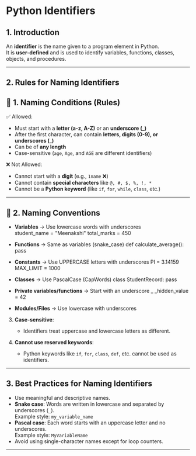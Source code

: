 # Python Identifiers

## 1. Introduction
An **identifier** is the name given to a program element in Python.  
It is **user-defined** and is used to identify variables, functions, classes, objects, and procedures.

---

## 2. Rules for Naming Identifiers
## 🔹 1. Naming Conditions (Rules)  

✅ Allowed:  
- Must start with a **letter (a-z, A-Z)** or an **underscore (_)**
- After the first character, can contain **letters, digits (0-9), or underscores (_)**  
- Can be of **any length**  
- Case-sensitive (`age`, `Age`, and `AGE` are different identifiers)  

❌ Not Allowed:  
- Cannot start with a **digit** (e.g., `1name` ❌)  
- Cannot contain **special characters** like `@, #, $, %, !, *`  
- Cannot be a **Python keyword** (like `if`, `for`, `while`, `class`, etc.)  

---

## 🔹 2. Naming Conventions  

- **Variables** → Use lowercase words with underscores  
  student_name = "Meenakshi"
  total_marks = 450

- **Functions** → Same as variables (snake_case)
  def calculate_average():
    pass
  
- **Constants** → Use UPPERCASE letters with underscores
  PI = 3.14159
MAX_LIMIT = 1000

- **Classes** → Use PascalCase (CapWords)
 class StudentRecord:
    pass
    
- **Private variables/functions** → Start with an underscore _
 _hidden_value = 42
 
- **Modules/Files** → Use lowercase with underscores
  
3. **Case-sensitive**:
   - Identifiers treat uppercase and lowercase letters as different.


4. **Cannot use reserved keywords**:
   - Python keywords like `if`, `for`, `class`, `def`, etc. cannot be used as identifiers.

---

## 3. Best Practices for Naming Identifiers
- Use meaningful and descriptive names.
- **Snake case**: Words are written in lowercase and separated by underscores (`_`).  
  Example style: `my_variable_name`
- **Pascal case**: Each word starts with an uppercase letter and no underscores.  
  Example style: `MyVariableName`
- Avoid using single-character names except for loop counters.

---
